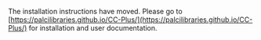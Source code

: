 The installation instructions have moved. Please go to [https://palcilibraries.github.io/CC-Plus/](https://palcilibraries.github.io/CC-Plus/) for installation and user documentation.